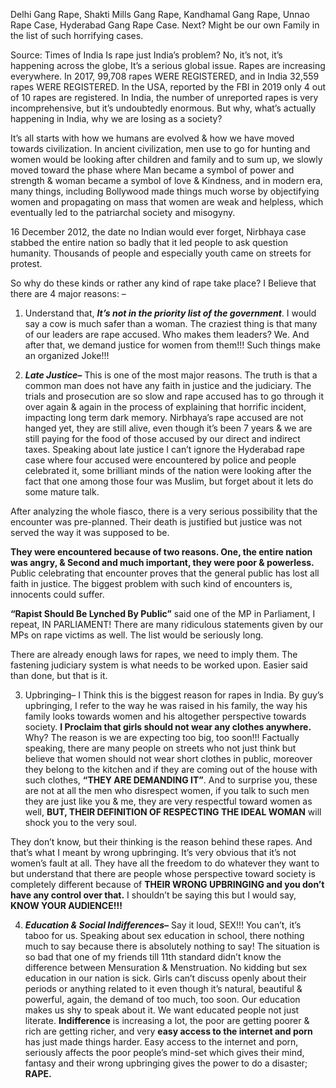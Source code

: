 




Delhi Gang Rape, Shakti Mills Gang Rape, Kandhamal Gang Rape, Unnao Rape Case, Hyderabad Gang Rape Case. Next? Might be our own Family in the list of such horrifying cases.

Source: Times of India
Is rape just India’s problem? No, it’s not, it’s happening across the globe, It’s a serious global issue. Rapes are increasing everywhere. In 2017, 99,708 rapes WERE REGISTERED, and in India 32,559 rapes WERE REGISTERED. In the USA, reported by the FBI in 2019 only 4 out of 10 rapes are registered. In India, the number of unreported rapes is very incomprehensive, but it’s undoubtedly enormous. But why, what’s actually happening in India, why we are losing as a society? 

It’s all starts with how we humans are evolved & how we have moved towards civilization. In ancient civilization, men use to go for hunting and women would be looking after children and family and to sum up, we slowly moved toward the phase where Man became a symbol of power and strength & woman became a symbol of love & Kindness, and in modern era, many things, including Bollywood made things much worse by objectifying women and propagating on mass that women are weak and helpless, which eventually led to the patriarchal society and misogyny.

16 December 2012, the date no Indian would ever forget, Nirbhaya case stabbed the entire nation so badly that it led people to ask question humanity. Thousands of people and especially youth came on streets for protest.

So why do these kinds or rather any kind of rape take place? I Believe that there are 4 major reasons: –

1. Understand that, ***It’s not in the priority list of the government***. I would say a cow is much safer than a woman. The craziest thing is that many of our leaders are rape accused. Who makes them leaders? We. And after that, we demand justice for women from them!!! Such things make an organized Joke!!!

2. ***Late Justice–*** This is one of the most major reasons. The truth is that a common man does not have any faith in justice and the judiciary. The trials and prosecution are so slow and rape accused has to go through it over again & again in the process of explaining that horrific incident, impacting long term dark memory. Nirbhaya’s rape accused are not hanged yet, they are still alive, even though it’s been 7 years & we are still paying for the food of those accused by our direct and indirect taxes.
Speaking about late justice I can’t ignore the Hyderabad rape case where four accused were encountered by police and people celebrated it, some brilliant minds of the nation were looking after the fact that one among those four was Muslim, but forget about it lets do some mature talk.

After analyzing the whole fiasco, there is a very serious possibility that the encounter was pre-planned. Their death is justified but justice was not served the way it was supposed to be.

**They were encountered because of two reasons. One, the entire nation was angry, & Second and much important, they were poor & powerless.** Public celebrating that encounter proves that the general public has lost all faith in justice. The biggest problem with such kind of encounters is, innocents could suffer.

**“Rapist Should Be Lynched By Public”** said one of the MP in Parliament, I repeat, IN PARLIAMENT! There are many ridiculous statements given by our MPs on rape victims as well. The list would be seriously long.

There are already enough laws for rapes, we need to imply them. The fastening judiciary system is what needs to be worked upon. Easier said than done, but that is it.

3. Upbringing– I Think this is the biggest reason for rapes in India. By guy’s upbringing, I refer to the way he was raised in his family, the way his family looks towards women and his altogether perspective towards society. **I Proclaim that girls should not wear any clothes anywhere.** Why? The reason is we are expecting too big, too soon!!! Factually speaking, there are many people on streets who not just think but believe that women should not wear short clothes in public, moreover they belong to the kitchen and if they are coming out of the house with such clothes, **“THEY ARE DEMANDING IT”**. And to surprise you, these are not at all the men who disrespect women, if you talk to such men they are just like you & me, they are very respectful toward women as well, **BUT, THEIR DEFINITION OF RESPECTING THE IDEAL WOMAN** will shock you to the very soul. 

They don’t know, but their thinking is the reason behind these rapes. And that’s what I meant by wrong upbringing. It’s very obvious that it’s not women’s fault at all. They have all the freedom to do whatever they want to but understand that there are people whose perspective toward society is completely different because of **THEIR WRONG UPBRINGING and you don’t have any control over that.** I shouldn’t be saying this but I would say, **KNOW YOUR AUDIENCE!!!**

4. ***Education & Social Indifferences–*** Say it loud, SEX!!! You can’t, it’s taboo for us. Speaking about sex education in school, there nothing much to say because there is absolutely nothing to say! The situation is so bad that one of my friends till 11th standard didn’t know the difference between Mensuration & Menstruation. No kidding but sex education in our nation is sick. Girls can’t discuss openly about their periods or anything related to it even though it’s natural, beautiful & powerful, again, the demand of too much, too soon. Our education makes us shy to speak about it. We want educated people not just literate.
**Indifference** is increasing a lot, the poor are getting poorer & rich are getting richer, and very **easy access to the internet and porn** has just made things harder. Easy access to the internet and porn, seriously affects the poor people’s mind-set which gives their mind, fantasy and their wrong upbringing gives the power to do a disaster; **RAPE.**
